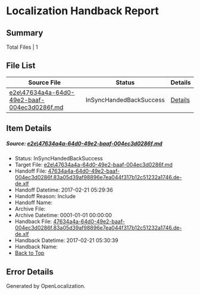 # <a name='report-top'></a> Localization Handback Report

## Summary
 Total Files | 1

## File List
 Source File | Status | Details 
 ----------- | ------ | ------- 
 [e2e\47634a4a-64d0-49e2-baaf-004ec3d0286f.md](https://github.com/OpenLocalizationTestOrg/ol-test4/blob/d36fd47db03cdd341e5388ed7d448ec21e41867d/e2e/47634a4a-64d0-49e2-baaf-004ec3d0286f.md) | InSyncHandedBackSuccess | [Details](#ae9bf8cd48e723870d71436a91f8b95efeede9d91)

## Item Details
##### <a name='ae9bf8cd48e723870d71436a91f8b95efeede9d91'></a> Source: [e2e\47634a4a-64d0-49e2-baaf-004ec3d0286f.md](https://github.com/OpenLocalizationTestOrg/ol-test4/blob/d36fd47db03cdd341e5388ed7d448ec21e41867d/e2e/47634a4a-64d0-49e2-baaf-004ec3d0286f.md)
* Status: InSyncHandedBackSuccess
* Target File: [e2e\47634a4a-64d0-49e2-baaf-004ec3d0286f.md](https://github.com/OpenLocalizationTestOrg/ol-test4-dede/blob/3291265f0905b71bcaa0e017d22562ef0016caf7/e2e/47634a4a-64d0-49e2-baaf-004ec3d0286f.md)
* Handoff File: [47634a4a-64d0-49e2-baaf-004ec3d0286f.83a05d39af98896e7ea044f317b12c51232a1746.de-de.xlf](https://github.com/OpenLocalizationTestOrg/ol-test4-handoff/blob/77db54ceca2e43f3688435b33f29dd62f2564063/ol-handoff/OpenLocalizationTestOrg/ol-test4-dede/xinjiang/ht/47634a4a-64d0-49e2-baaf-004ec3d0286f.83a05d39af98896e7ea044f317b12c51232a1746.de-de.xlf)
* Handoff Datetime: 2017-02-21 05:29:36
* Handoff Reason: Include
* Handoff Name: 
* Archive File: 
* Archive Datetime: 0001-01-01 00:00:00
* Handback File: [47634a4a-64d0-49e2-baaf-004ec3d0286f.83a05d39af98896e7ea044f317b12c51232a1746.de-de.xlf](https://github.com/OpenLocalizationTestOrg/ol-test4-handback/blob/bdcfb39ffafcac5761e19b4987f3d1d491a1a477/ol-handback/OpenLocalizationTestOrg/ol-test4-dede/xinjiang/ht/47634a4a-64d0-49e2-baaf-004ec3d0286f.83a05d39af98896e7ea044f317b12c51232a1746.de-de.xlf)
* Handback Datetime: 2017-02-21 05:30:39
* Handback Name: 
* [Back to Top](#report-top)


## Error Details

Generated by OpenLocalization.
